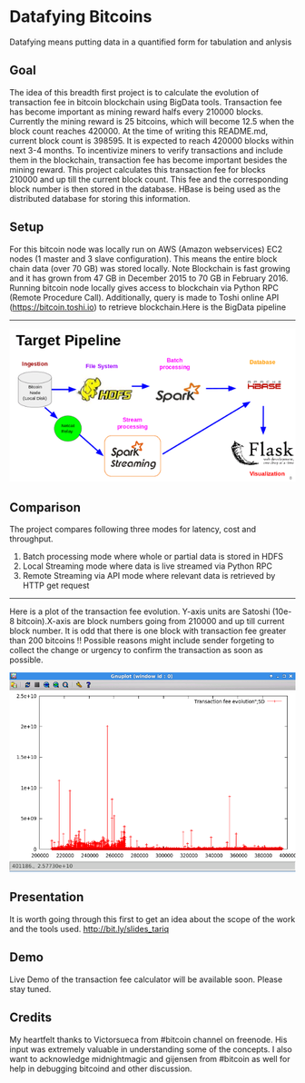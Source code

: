 # Datafying Bitcoins
Datafying means putting data in a quantified form for tabulation and anlysis

## Goal ##
The idea of this breadth first project is to calculate the evolution of transaction fee in bitcoin blockchain using BigData tools. Transaction fee has become important as mining reward halfs every 210000 blocks. Currently the mining reward is 25 bitcoins, which will become 12.5 when the block count reaches 420000. At the time of writing this README.md, current block count is 398595. It is expected to reach 420000 blocks within next 3-4 months. To incentivize miners to verify transactions and include them in the blockchain, transaction fee has become important besides the mining reward. This project calculates this transaction fee for blocks 210000 and up till the current block count. This fee and the corresponding block number is then stored in the database. HBase is being used as the distributed database for storing this information.

## Setup ##
For this bitcoin node was locally run on AWS (Amazon webservices) EC2 nodes (1 master and 3 slave configuration). This means the entire block chain data (over 70 GB) was stored locally. Note Blockchain is fast growing and it has grown from 47 GB in December 2015 to 70 GB in February 2016. Running bitcoin node locally gives access to blockchain via Python RPC (Remote Procedure Call). Additionally, query is made to Toshi online API (https://bitcoin.toshi.io) to retrieve blockchain.Here is the BigData pipeline

- - - -

![picture alt](./data_pipeline.png)


## Comparison ##
The project compares following three modes for latency, cost and throughput.
 1. Batch processing mode where whole or partial data is stored in HDFS
 2. Local Streaming mode where data is live streamed via Python RPC 
 3. Remote Streaming via API mode where relevant data is retrieved by HTTP get request

- - - -
Here is a plot of the transaction fee evolution. Y-axis units are Satoshi (10e-8 bitcoin).X-axis are block numbers going from 210000 and up till current block number. It is odd that there is one block with transaction fee greater than 200 bitcoins !! Possible reasons might include sender forgeting to collect the change or urgency to confirm the transaction as soon as possible.

![picture alt](./transaction_fee_plot.png)

## Presentation ##
It is worth going through this first to get an idea about the scope of the work and the tools used.
http://bit.ly/slides_tariq

## Demo ##
Live Demo of the transaction fee calculator will be available soon. Please stay tuned.

## Credits ##
My heartfelt thanks to Victorsueca from #bitcoin channel on freenode. His input was extremely valuable in understanding some of the concepts. I also want to acknowledge midnightmagic and gijensen from #bitcoin as well for help in debugging bitcoind and other discussion.

